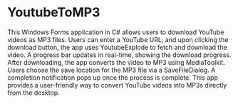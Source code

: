 # YoutubeToMP3
 This Windows Forms application in C# allows users to download YouTube videos as MP3 files. Users can enter a YouTube URL, and upon clicking the download button, the app uses YoutubeExplode to fetch and download the video. A progress bar updates in real-time, showing the download progress. After downloading, the app converts the video to MP3 using MediaToolkit. Users choose the save location for the MP3 file via a SaveFileDialog. A completion notification pops up once the process is complete. This app provides a user-friendly way to convert YouTube videos into MP3s directly from the desktop.

